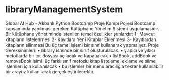 # libraryManagementSystem
Global AI Hub - Akbank Python Bootcamp Proje Kampı Pojesi
Bootcamp kapsamında yapılması gereken Kütüphane Yönetim Sistemi uygulamasıdır.
  Bir kütüphane yönetiminde istenilen temel özellikler şunlardır:
    1- Mevcut kitapların listelenmesi
    2- Kayıtlara Yeni Kitaplar Eklenmesi
    3- Kayıtlardan kitapların silinmesi
  Bu üç temel işlemi bir sınıf kullanarak yapmalıyız.
Proje Gereksinimleri:
  • library isminde bir sınıf oluşturulacak.
  • yapıcı ve yıkıcı metotlarda bir txt dosyası açılacak ve kapatıalcak
  • listBook, addBook ve removeBook isimli üç farklı sınıf metodu kitap listeleme, ekleme ve silme işlemleri için kullanılacak
  • bu işlemler bir menu aracılığla tekrar kullanılabilir bir arayüz kullanılarak gerçekleştirilecektir.
